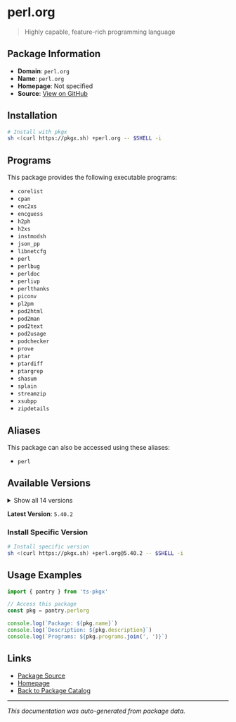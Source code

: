 # perl.org

> Highly capable, feature-rich programming language

## Package Information

- **Domain**: `perl.org`
- **Name**: `perl.org`
- **Homepage**: Not specified
- **Source**: [View on GitHub](https://github.com/pkgxdev/pantry/tree/main/projects/perl.org/package.yml)

## Installation

```bash
# Install with pkgx
sh <(curl https://pkgx.sh) +perl.org -- $SHELL -i
```

## Programs

This package provides the following executable programs:

- `corelist`
- `cpan`
- `enc2xs`
- `encguess`
- `h2ph`
- `h2xs`
- `instmodsh`
- `json_pp`
- `libnetcfg`
- `perl`
- `perlbug`
- `perldoc`
- `perlivp`
- `perlthanks`
- `piconv`
- `pl2pm`
- `pod2html`
- `pod2man`
- `pod2text`
- `pod2usage`
- `podchecker`
- `prove`
- `ptar`
- `ptardiff`
- `ptargrep`
- `shasum`
- `splain`
- `streamzip`
- `xsubpp`
- `zipdetails`

## Aliases

This package can also be accessed using these aliases:

- `perl`

## Available Versions

<details>
<summary>Show all 14 versions</summary>

- `5.40.2`, `5.40.1`, `5.40.0`, `5.38.4`, `5.38.3`
- `5.38.2`, `5.38.1`, `5.38.0`, `5.36.3`, `5.36.2`
- `5.36.1`, `5.36.0`, `5.34.3`, `5.34.2`

</details>

**Latest Version**: `5.40.2`

### Install Specific Version

```bash
# Install specific version
sh <(curl https://pkgx.sh) +perl.org@5.40.2 -- $SHELL -i
```

## Usage Examples

```typescript
import { pantry } from 'ts-pkgx'

// Access this package
const pkg = pantry.perlorg

console.log(`Package: ${pkg.name}`)
console.log(`Description: ${pkg.description}`)
console.log(`Programs: ${pkg.programs.join(', ')}`)
```

## Links

- [Package Source](https://github.com/pkgxdev/pantry/tree/main/projects/perl.org/package.yml)
- [Homepage](#)
- [Back to Package Catalog](../package-catalog.md)

---

*This documentation was auto-generated from package data.*
